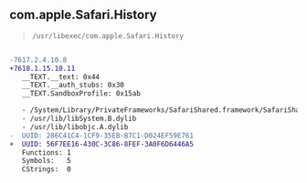 ## com.apple.Safari.History

> `/usr/libexec/com.apple.Safari.History`

```diff

-7617.2.4.10.8
+7618.1.15.10.11
   __TEXT.__text: 0x44
   __TEXT.__auth_stubs: 0x30
   __TEXT.SandboxProfile: 0x15ab

   - /System/Library/PrivateFrameworks/SafariShared.framework/SafariShared
   - /usr/lib/libSystem.B.dylib
   - /usr/lib/libobjc.A.dylib
-  UUID: 286C41C4-1CF9-35EB-B7C1-D024EF59E761
+  UUID: 56F7EE16-430C-3C86-8FEF-3A0F6D6446A5
   Functions: 1
   Symbols:   5
   CStrings:  0

```
